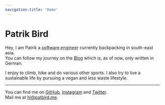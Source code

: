 ```yaml
---
navigation.title: 'Home'
---
```

# Patrik Bird
Hey, I am Patrik a <abbr title="mainly focused on frontend web technologies, especially Vuejs and its eco system">software engineer</abbr> currently backpacking in south-east asia. <br>
You can follow my journey on the [Blog](/blog) which is, as of now, only written in German.


I enjoy to climb, hike and do various other sports. 
I also try to live a sustainable life by pursuing a vegan and _less_ waste lifestyle. 

---

You can find me on [GitHub](https://github.com/PatrikBird), [Instagram](https://www.instagram.com/patbirdo/) and [Twitter](https://twitter.com/PatBirdMe).
<br>
Mail me at hi@patbird.me.
